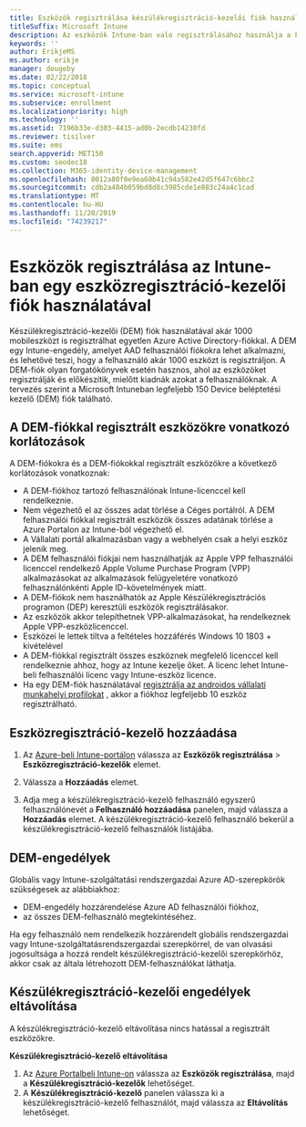 ```yaml
---
title: Eszközök regisztrálása készülékregisztráció-kezelői fiók használatával
titleSuffix: Microsoft Intune
description: Az eszközök Intune-ban való regisztrálásához használja a készülékregisztráció-kezelői fiókot.
keywords: ''
author: ErikjeMS
ms.author: erikje
manager: dougeby
ms.date: 02/22/2018
ms.topic: conceptual
ms.service: microsoft-intune
ms.subservice: enrollment
ms.localizationpriority: high
ms.technology: ''
ms.assetid: 7196b33e-d303-4415-ad0b-2ecdb14230fd
ms.reviewer: tisilver
ms.suite: ems
search.appverid: MET150
ms.custom: seodec18
ms.collection: M365-identity-device-management
ms.openlocfilehash: 0012a80f0e9ea60b41c94a582e42d5f647c6bbc2
ms.sourcegitcommit: cdb2a484b059bd8d8c3985cde1e883c24a4c1cad
ms.translationtype: MT
ms.contentlocale: hu-HU
ms.lasthandoff: 11/20/2019
ms.locfileid: "74239217"
---
```

# <a name="enroll-devices-in-intune-by-using-a-device-enrollment-manager-account"></a>Eszközök regisztrálása az Intune-ban egy eszközregisztráció-kezelői fiók használatával

Készülékregisztráció-kezelői (DEM) fiók használatával akár 1000 mobileszközt is regisztrálhat egyetlen Azure Active Directory-fiókkal. A DEM egy Intune-engedély, amelyet AAD felhasználói fiókokra lehet alkalmazni, és lehetővé teszi, hogy a felhasználó akár 1000 eszközt is regisztráljon. A DEM-fiók olyan forgatókönyvek esetén hasznos, ahol az eszközöket regisztrálják és előkészítik, mielőtt kiadnák azokat a felhasználóknak. A tervezés szerint a Microsoft Intuneban legfeljebb 150 Device beléptetési kezelő (DEM) fiók található.

## <a name="limitations-of-devices-that-are-enrolled-with-a-dem-account"></a>A DEM-fiókkal regisztrált eszközökre vonatkozó korlátozások

A DEM-fiókokra és a DEM-fiókokkal regisztrált eszközökre a következő korlátozások vonatkoznak:

- A DEM-fiókhoz tartozó felhasználónak Intune-licenccel kell rendelkeznie.
- Nem végezhető el az összes adat törlése a Céges portálról. A DEM felhasználói fiókkal regisztrált eszközök összes adatának törlése a Azure Portalon az Intune-ból végezhető el.
- A Vállalati portál alkalmazásban vagy a webhelyén csak a helyi eszköz jelenik meg.
- A DEM felhasználói fiókjai nem használhatják az Apple VPP felhasználói licenccel rendelkező Apple Volume Purchase Program (VPP) alkalmazásokat az alkalmazások felügyeletére vonatkozó felhasználónkénti Apple ID-követelmények miatt.
- A DEM-fiókok nem használhatók az Apple Készülékregisztrációs programon (DEP) keresztüli eszközök regisztrálásakor.
- Az eszközök akkor telepíthetnek VPP-alkalmazásokat, ha rendelkeznek Apple VPP-eszközlicenccel.
- Eszközei le lettek tiltva a feltételes hozzáférés Windows 10 1803 + kivételével
- A DEM-fiókkal regisztrált összes eszköznek megfelelő licenccel kell rendelkeznie ahhoz, hogy az Intune kezelje őket. A licenc lehet Intune-beli felhasználói licenc vagy Intune-eszköz licence.
- Ha egy DEM-fiók használatával [regisztrálja az androidos vállalati munkahelyi profilokat](android-work-profile-enroll.md) , akkor a fiókhoz legfeljebb 10 eszköz regisztrálható.


## <a name="add-a-device-enrollment-manager"></a>Eszközregisztráció-kezelő hozzáadása

1. Az [Azure-beli Intune-portálon](https://aka.ms/intuneportal) válassza az **Eszközök regisztrálása** > **Eszközregisztráció-kezelők** elemet.

2. Válassza a **Hozzáadás** elemet.

3. Adja meg a készülékregisztráció-kezelő felhasználó egyszerű felhasználónevét a **Felhasználó hozzáadása** panelen, majd válassza a **Hozzáadás** elemet. A készülékregisztráció-kezelő felhasználó bekerül a készülékregisztráció-kezelő felhasználók listájába.

## <a name="permissions-for-dem"></a>DEM-engedélyek

Globális vagy Intune-szolgáltatási rendszergazdai Azure AD-szerepkörök szükségesek az alábbiakhoz:
- DEM-engedély hozzárendelése Azure AD felhasználói fiókhoz,
- az összes DEM-felhasználó megtekintéséhez.

Ha egy felhasználó nem rendelkezik hozzárendelt globális rendszergazdai vagy Intune-szolgáltatásrendszergazdai szerepkörrel, de van olvasási jogosultsága a hozzá rendelt készülékregisztráció-kezelői szerepkörhöz, akkor csak az általa létrehozott DEM-felhasználókat láthatja.


## <a name="remove-device-enrollment-manager-permissions"></a>Készülékregisztráció-kezelői engedélyek eltávolítása

A készülékregisztráció-kezelő eltávolítása nincs hatással a regisztrált eszközökre.

**Készülékregisztráció-kezelő eltávolítása**

1. Az [Azure Portalbeli Intune-on](https://aka.ms/intuneportal) válassza az **Eszközök regisztrálása**, majd a **Készülékregisztráció-kezelők** lehetőséget.
2. A **Készülékregisztráció-kezelő** panelen válassza ki a készülékregisztráció-kezelő felhasználót, majd válassza az **Eltávolítás** lehetőséget.

